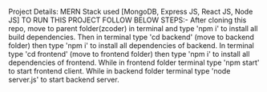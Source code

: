 
Project Details:
  MERN Stack used
[MongoDB, Express JS, React JS, Node JS]
TO RUN THIS PROJECT FOLLOW BELOW STEPS:-
  After cloning this repo, move to parent folder(zcoder) in terminal and type 'npm i' to install all build dependencies. Then in terminal type 'cd backend' (move to backend folder) then type 'npm i' to install all dependencies of backend.
  In terminal type 'cd frontend' (move to frontend folder) then type 'npm i' to install all dependencies of frontend.
  While in frontend folder terminal type 'npm start' to start frontend client.
  While in backend folder terminal type 'node server.js' to start backend server.

